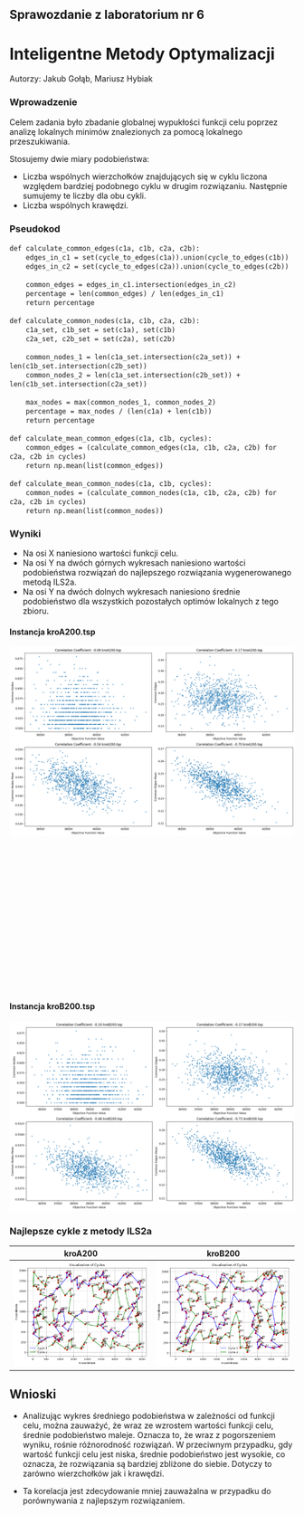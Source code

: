 ## Sprawozdanie z laboratorium nr 6
# Inteligentne Metody Optymalizacji

Autorzy: Jakub Gołąb, Mariusz Hybiak

### Wprowadzenie

Celem zadania było zbadanie globalnej wypukłości funkcji celu poprzez analizę lokalnych minimów znalezionych za pomocą lokalnego przeszukiwania.

Stosujemy dwie miary podobieństwa: 
* Liczba wspólnych wierzchołków znajdujących się w cyklu liczona względem bardziej podobnego  cyklu w drugim rozwiązaniu. Następnie sumujemy te liczby dla obu cykli.
* Liczba wspólnych krawędzi.  

### Pseudokod

```pseudocode
def calculate_common_edges(c1a, c1b, c2a, c2b):
    edges_in_c1 = set(cycle_to_edges(c1a)).union(cycle_to_edges(c1b))
    edges_in_c2 = set(cycle_to_edges(c2a)).union(cycle_to_edges(c2b))

    common_edges = edges_in_c1.intersection(edges_in_c2)
    percentage = len(common_edges) / len(edges_in_c1)
    return percentage

def calculate_common_nodes(c1a, c1b, c2a, c2b):
    c1a_set, c1b_set = set(c1a), set(c1b)
    c2a_set, c2b_set = set(c2a), set(c2b)

    common_nodes_1 = len(c1a_set.intersection(c2a_set)) + len(c1b_set.intersection(c2b_set))
    common_nodes_2 = len(c1a_set.intersection(c2b_set)) + len(c1b_set.intersection(c2a_set))

    max_nodes = max(common_nodes_1, common_nodes_2)
    percentage = max_nodes / (len(c1a) + len(c1b))
    return percentage

def calculate_mean_common_edges(c1a, c1b, cycles):
    common_edges = (calculate_common_edges(c1a, c1b, c2a, c2b) for c2a, c2b in cycles)
    return np.mean(list(common_edges))

def calculate_mean_common_nodes(c1a, c1b, cycles):
    common_nodes = (calculate_common_nodes(c1a, c1b, c2a, c2b) for c2a, c2b in cycles)
    return np.mean(list(common_nodes))
```

### Wyniki

* Na osi X naniesiono wartości funkcji celu.
* Na osi Y na dwóch górnych wykresach naniesiono wartości podobieństwa rozwiązań do najlepszego rozwiązania wygenerowanego metodą ILS2a.
* Na osi Y na dwóch dolnych wykresach naniesiono średnie podobieństwo dla wszystkich pozostałych optimów lokalnych z tego zbioru.


#### Instancja kroA200.tsp
![Wykres A](./../plots/output_a.png)

</br></br></br></br></br></br></br></br></br></br></br></br></br></br></br>


#### Instancja kroB200.tsp
![Wykres B](./../plots/output_b.png)

### Najlepsze cykle z metody ILS2a

| kroA200 | kroB200 |
|-----------|------|
| ![Wykres A](./../plots/a.png) | ![Wykres B](./../plots/b.png) |


## Wnioski

* Analizując wykres średniego podobieństwa w zależności od funkcji celu, można zauważyć, że wraz ze wzrostem wartości funkcji celu, średnie podobieństwo maleje. Oznacza to, że wraz z pogorszeniem wyniku, rośnie różnorodność rozwiązań. W przeciwnym przypadku, gdy wartość funkcji celu jest niska, średnie podobieństwo jest wysokie, co oznacza, że rozwiązania są bardziej zbliżone do siebie. Dotyczy to zarówno wierzchołków jak i krawędzi.

* Ta korelacja jest zdecydowanie mniej zauważalna w przypadku do porównywania z najlepszym rozwiązaniem.
